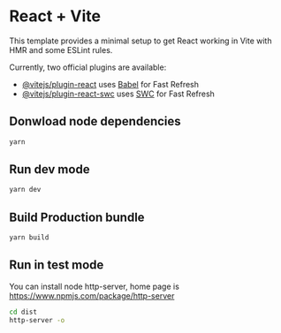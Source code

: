 # React + Vite

This template provides a minimal setup to get React working in Vite with HMR and some ESLint rules.

Currently, two official plugins are available:

- [@vitejs/plugin-react](https://github.com/vitejs/vite-plugin-react/blob/main/packages/plugin-react/README.md) uses [Babel](https://babeljs.io/) for Fast Refresh
- [@vitejs/plugin-react-swc](https://github.com/vitejs/vite-plugin-react-swc) uses [SWC](https://swc.rs/) for Fast Refresh


## Donwload node dependencies
```bash
yarn
```

## Run dev mode
```bash
yarn dev
```

## Build Production bundle
```bash
yarn build
```

## Run in test mode
You can install node http-server, home page is https://www.npmjs.com/package/http-server
```bash
cd dist
http-server -o
```

